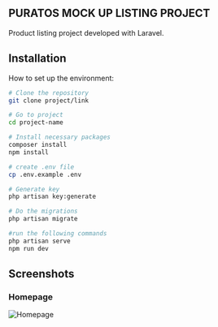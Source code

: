 ## PURATOS MOCK UP LISTING PROJECT

Product listing project developed with Laravel.

## Installation

How to set up the environment:

```bash
# Clone the repository
git clone project/link

# Go to project
cd project-name

# Install necessary packages
composer install
npm install

# create .env file
cp .env.example .env

# Generate key
php artisan key:generate

# Do the migrations
php artisan migrate

#run the following commands
php artisan serve
npm run dev

```

## Screenshots

### Homepage
![Homepage](images/homepage.png)






